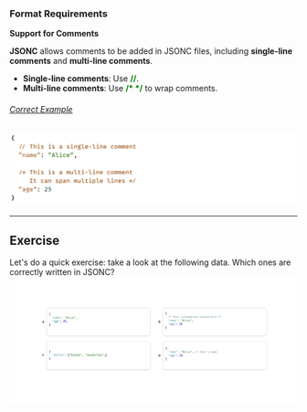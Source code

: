 ### Format Requirements
<!-- 
**Support for Trailing Commas**
JSONC allows **trailing commas** <strong style="color:green;">,</strong> after the last element in objects and arrays.

###### <u>Correct Example</u> 
   <img src="./assets/tutorial/jsonc/jsonc_commas.png" width="600px" height="auto">
 -->

**Support for Comments**

**JSONC** allows comments to be added in JSONC files, including **single-line comments** and **multi-line comments**.
- **Single-line comments**: Use <strong style="color:green;">//</strong>.
- **Multi-line comments**: Use <strong style="color:green;">/* */</strong> to wrap comments.

###### <u>Correct Example</u> 
   <img src="./a-usability-study-config/assets/tutorial/jsonc/jsonc_comments.png" width="600px" height="auto">
<br>

-------------------------------
## Exercise
Let's do a quick exercise: take a look at the following data. Which ones are correctly written in JSONC?
   <img src="./a-usability-study-config/assets/tutorial/jsonc/jsonc_quiz_1.png" width="1200px" height="auto">
<br>

###### <u></u> 






